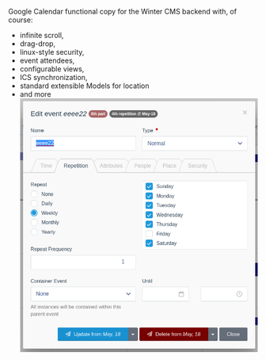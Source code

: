 Google Calendar functional copy for the Winter CMS backend with, of course:
* infinite scroll, 
* drag-drop, 
* linux-style security, 
* event attendees, 
* configurable views, 
* ICS synchronization,
* standard extensible Models for location
* and more
![Event Dialog](sc1.png "event dialog")
